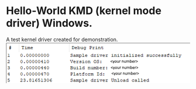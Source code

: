 # Hello-World KMD (kernel mode driver) Windows.
A test kernel driver created for demonstration.
![debug_view](https://github.com/d0x65viant/Images/blob/main/debug%20view%20KMDF.png)
